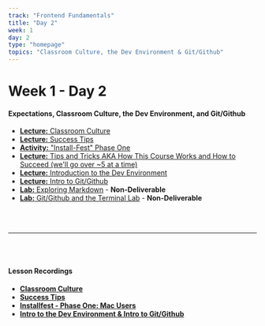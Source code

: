 ```yaml
---
track: "Frontend Fundamentals"
title: "Day 2"
week: 1
day: 2
type: "homepage"
topics: "Classroom Culture, the Dev Environment & Git/Github"
---
```



# Week 1 - Day 2

#### Expectations, Classroom Culture, the Dev Environment, and Git/Github
- [**Lecture:** Classroom Culture](/frontend-fundamentals/week-1/day-2/lecture-materials/classroom-culture/)
- [**Lecture:** Success Tips](/frontend-fundamentals/week-1/day-2/lecture-materials/success-tips/)
- [**Activity:** "Install-Fest" Phase One](/frontend-fundamentals/week-1/day-2/lecture-materials/install-fest-phase-one/)
- [**Lecture:** Tips and Tricks AKA How This Course Works and How to Succeed (we'll go over ~5 at a time)](/frontend-fundamentals/week-1/day-2/lecture-materials/tips-and-tricks/)
- [**Lecture:** Introduction to the Dev Environment](/frontend-fundamentals/week-1/day-2/lecture-materials/intro-to-dev-environment/)
- [**Lecture:** Intro to Git/Github](/frontend-fundamentals/week-1/day-2/lecture-materials/intro-to-git-and-github)
- [**Lab:** Exploring Markdown](/frontend-fundamentals/week-1/day-2/labs/exploring-markdown/) - **Non-Deliverable**
- [**Lab:** Git/Github and the Terminal Lab](/frontend-fundamentals/week-1/day-2/labs/git-github-and-the-terminal/) - **Non-Deliverable**



<br>
<br>
<hr>
<br>
<br>


#### Lesson Recordings

- [**Classroom Culture**](https://generalassembly.zoom.us/rec/share/uB_-yYPm7U1VW4YvR5HqNhE9vkHWRrcBvcGvPGV57rp0uzM9L9mEpAfOFz1tjiGa.LciTlOygog9DovzR?startTime=1613484349000)
- [**Success Tips**](https://generalassembly.zoom.us/rec/share/uB_-yYPm7U1VW4YvR5HqNhE9vkHWRrcBvcGvPGV57rp0uzM9L9mEpAfOFz1tjiGa.LciTlOygog9DovzR?startTime=1613488583000)
- [**Installfest - Phase One: Mac Users**](https://generalassembly.zoom.us/rec/share/uB_-yYPm7U1VW4YvR5HqNhE9vkHWRrcBvcGvPGV57rp0uzM9L9mEpAfOFz1tjiGa.LciTlOygog9DovzR?startTime=1613492986000)
- [**Intro to the Dev Environment & Intro to Git/Github**](https://generalassembly.zoom.us/rec/share/uB_-yYPm7U1VW4YvR5HqNhE9vkHWRrcBvcGvPGV57rp0uzM9L9mEpAfOFz1tjiGa.LciTlOygog9DovzR?startTime=1613500601000)

